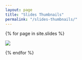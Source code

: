 ```yaml
---
layout: page
title: "Slides Thumbnails"
permalink: "/slides-thumbnails/"
---
```


<div>

{% for page in site.slides %}

<a href="{{ page.url | relative_url }}">

  <img class="slide-thumbnail" src="../assets/slides/slide-{{ page.slug }}.jpg">

</a>

{% endfor %}

</div>